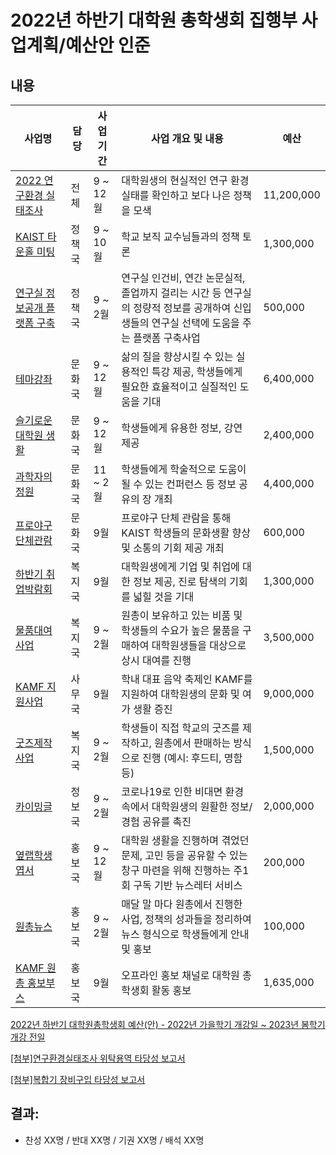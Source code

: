 2022년 하반기 대학원 총학생회 집행부 사업계획/예산안 인준
===

## 내용

| 사업명                                                               | 담당   | 사업 기간 | 사업 개요 및 내용                                                                                                                          | 예산       |
| -------------------------------------------------------------------- | ------ | --------- | ------------------------------------------------------------------------------------------------------------------------------------------ | ---------- |
| [2022 연구환경 실태조사](agenda04/전체_연구환경실태조사.md)          | 전체   | 9 ~ 12월  | 대학원생의 현실적인 연구 환경 실태를 확인하고 보다 나은 정책을 모색                                                                        | 11,200,000 |
| [KAIST 타운홀 미팅](agenda04/정책_타운홀미팅.md)                     | 정책국 | 9 ~ 10월  | 학교 보직 교수님들과의 정책 토론                                                                                                           | 1,300,000  |
| [연구실 정보공개 플랫폼 구축](agenda04/정책_연구실정보공개플랫폼.md) | 정책국 | 9 ~ 2월   | 연구실 인건비, 연간 논문실적, 졸업까지 걸리는 시간 등 연구실의 정량적 정보를 공개하여 신입생들의 연구실 선택에 도움을 주는 플랫폼 구축사업 | 500,000    |
| [테마강좌](agenda04/문화_테마강좌.md)                                | 문화국 | 9 ~ 12월  | 삶의 질을 향상시킬 수 있는 실용적인 특강 제공, 학생들에게 필요한 효율적이고 실질적인 도움을 기대                                           | 6,400,000  |
| [슬기로운 대학원 생활](agenda04/문화_슬기로운대학원생활.md)          | 문화국 | 9 ~ 12월  | 학생들에게 유용한 정보, 강연 제공                                                                                                          | 2,400,000  |
| [과학자의 정원](agenda04/문화_과학자의정원.md)                       | 문화국 | 11 ~ 2월  | 학생들에게 학술적으로 도움이 될 수 있는 컨퍼런스 등 정보 공유의 장 개최                                                                    | 4,400,000  |
| [프로야구 단체관람](agenda04/문화_프로야구.md)                       | 문화국 | 9월       | 프로야구 단체 관람을 통해 KAIST 학생들의 문화생활 향상 및 소통의 기회 제공 개최                                                            | 600,000  |
| [하반기 취업박람회](agenda04/복지_취업박람회.md)                     | 복지국 | 9월       | 대학원생에게 기업 및 취업에 대한 정보 제공, 진로 탐색의 기회를 넓힐 것을 기대                                                              | 1,300,000  |
| [물품대여사업](agenda04/복지_물품대여사업.md)                        | 복지국 | 9 ~ 2월   | 원총이 보유하고 있는 비품 및 학생들의 수요가 높은 물품을 구매하여 대학원생들을 대상으로 상시 대여를 진행                                   | 3,500,000  |
| [KAMF 지원사업](agenda04/사무_KAMF지원사업.md)                               | 사무국 | 9월       | 학내 대표 음악 축제인 KAMF를 지원하여 대학원생의 문화 및 여가 생활 증진                                                                    | 9,000,000  |
| [굿즈제작사업](agenda04/복지_굿즈제작사업.md)                        | 복지국 | 9 ~ 2월   | 학생들이 직접 학교의 굿즈를 제작하고, 원총에서 판매하는 방식으로 진행 (예시: 후드티, 명함 등)                                              | 1,500,000  |
| [카이밍글](agenda04/정보_카이밍글.md)                                | 정보국 | 9 ~ 2월   | 코로나19로 인한 비대면 환경 속에서 대학원생의 원활한 정보/경험 공유를 촉진                                                                 | 2,000,000  |
| [옆랩학생 엽서](agenda04/홍보_옆랩학생엽서.md)                       | 홍보국 | 9 ~ 12월  | 대학원 생활을 진행하며 겪었던 문제, 고민 등을 공유할 수 있는 창구 마련을 위해 진행하는 주1회 구독 기반 뉴스레터 서비스                     | 200,000    |
| [원총뉴스](agenda04/홍보_원총뉴스.md)                                | 홍보국 | 9 ~ 2월   | 매달 말 마다 원총에서 진행한 사업, 정책의 성과들을 정리하여 뉴스 형식으로 학생들에게 안내 및 홍보                                          | 100,000    |
| [KAMF 원총 홍보부스](agenda04/홍보_KAMF원총부스.md)                  | 홍보국 | 9월       | 오프라인 홍보 채널로 대학원 총학생회 활동 홍보                                                                                             | 1,635,000  |


[2022년 하반기 대학원총학생회 예산(안) - 2022년 가을학기 개강일 ~ 2023년 봄학기 개강 전일](https://docs.google.com/spreadsheets/d/1FWZdw0XBJOURauGaS9b0Hd0dU2R9FnGYUGDX85C0WDw/edit?usp=sharing)

[\[첨부\]연구환경실태조사 위탁용역 타당성 보고서](https://docs.google.com/document/d/1sEmoJMzEDi3zSrlZlh0eqTqBl7lkIFzqcmDh90DqmWE/edit?usp=sharing)

[\[첨부\]복합기 장비구입 타당성 보고서](https://docs.google.com/document/d/1-Cwjxk0IbfhIWonfikuhnzLP8lRRmEWOescdom8U58g/edit?usp=sharing)

## 결과:
- 찬성 XX명 / 반대 XX명 / 기권 XX명 / 배석 XX명
